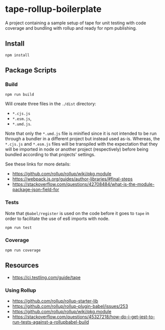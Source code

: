 # tape-rollup-boilerplate 

A project containing a sample setup of tape for unit testing with code coverage and bundling with rollup and ready for npm publishing.

## Install

```
npm install
```

## Package Scripts

### Build

```
npm run build
```

Will create three files in the `./dist` directory:

* `*.cjs.js`
* `*.esm.js`, 
* `*.umd.js`. 

Note that only the `*.umd.js` file is minified since it is not intended to be run through a bundler in a different project but instead used as-is. Whereas, the `*.cjs.js` and `*.esm.js` files will be transpiled with the expectation that they will be imported in node or another project (respectively) before being bundled according to that projects' settings.

See these links for more details:

* <https://github.com/rollup/rollup/wiki/pkg.module>
* <https://webpack.js.org/guides/author-libraries/#final-steps>
* <https://stackoverflow.com/questions/42708484/what-is-the-module-package-json-field-for>

### Tests

Note that `@babel/register` is used on the code before it goes to `tape` in order to facilitate the use of es6 imports with node.

```
npm run test
```

### Coverage

```
npm run coverage
```

## Resources

* <https://ci.testling.com/guide/tape>

### Using Rollup

* <https://github.com/rollup/rollup-starter-lib>
* <https://github.com/rollup/rollup-plugin-babel/issues/253>
* <https://github.com/rollup/rollup/wiki/pkg.module>
* <https://stackoverflow.com/questions/45327218/how-do-i-get-jest-to-run-tests-against-a-rollupbabel-build>
